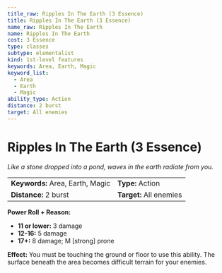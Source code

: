```yaml
---
title_raw: Ripples In The Earth (3 Essence)
title: Ripples In The Earth (3 Essence)
name_raw: Ripples In The Earth
name: Ripples In The Earth
cost: 3 Essence
type: classes
subtype: elementalist
kind: 1st-level features
keywords: Area, Earth, Magic
keyword_list:
  - Area
  - Earth
  - Magic
ability_type: Action
distance: 2 burst
target: All enemies
---
```


# Ripples In The Earth (3 Essence)

*Like a stone dropped into a pond, waves in the earth radiate from you.*

|                                  |                         |
| :------------------------------- | :---------------------- |
| **Keywords:** Area, Earth, Magic | **Type:** Action        |
| **Distance:** 2 burst            | **Target:** All enemies |

**Power Roll + Reason:**

- **11 or lower:** 3 damage
- **12-16:** 5 damage
- **17+:** 8 damage; M \[strong\] prone

**Effect:** You must be touching the ground or floor to use this ability. The surface beneath the area becomes difficult terrain for your enemies.
